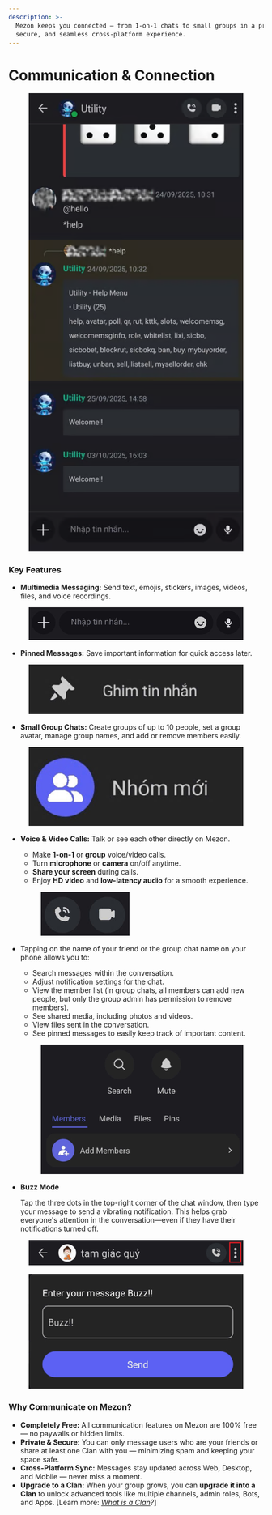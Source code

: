 ```yaml
---
description: >-
  Mezon keeps you connected — from 1-on-1 chats to small groups in a private,
  secure, and seamless cross-platform experience.
---
```


# Communication & Connection

<figure><img src="../.gitbook/assets/image (21).png" alt=""><figcaption></figcaption></figure>

### **Key Features**

* **Multimedia Messaging:** Send text, emojis, stickers, images, videos, files, and voice recordings.

<figure><img src="../.gitbook/assets/image (22).png" alt=""><figcaption></figcaption></figure>

* **Pinned Messages:** Save important information for quick access later.

<figure><img src="../.gitbook/assets/image (23).png" alt=""><figcaption></figcaption></figure>

* **Small Group Chats:** Create groups of up to 10 people, set a group avatar, manage group names, and add or remove members easily.

<figure><img src="../.gitbook/assets/image (24).png" alt=""><figcaption></figcaption></figure>

*   **Voice & Video Calls:** Talk or see each other directly on Mezon.

    * Make **1-on-1** or **group** voice/video calls.
    * Turn **microphone** or **camera** on/off anytime.
    * **Share your screen** during calls.
    * Enjoy **HD video** and **low-latency audio** for a smooth experience.

    <figure><img src="../.gitbook/assets/image (28).png" alt=""><figcaption></figcaption></figure>
*   Tapping on the name of your friend or the group chat name on your phone allows you to:

    * Search messages within the conversation.
    * Adjust notification settings for the chat.
    * View the member list (in group chats, all members can add new people, but only the group admin has permission to remove members).
    * See shared media, including photos and videos.
    * View files sent in the conversation.
    * See pinned messages to easily keep track of important content.

    <figure><img src="../.gitbook/assets/image (144).png" alt=""><figcaption></figcaption></figure>
*   **Buzz Mode**

    Tap the three dots in the top-right corner of the chat window, then type your message to send a vibrating notification. This helps grab everyone's attention in the conversation—even if they have their notifications turned off.

<div><figure><img src="../.gitbook/assets/Capture d’écran 2025-10-15 120015.png" alt=""><figcaption></figcaption></figure> <figure><img src="../.gitbook/assets/z7118500303659_b419207310c41268abca155082fe950b.jpg" alt=""><figcaption></figcaption></figure></div>

### **Why Communicate on Mezon?**

* **Completely Free:** All communication features on Mezon are 100% free — no paywalls or hidden limits.
* **Private & Secure:** You can only message users who are your friends or share at least one Clan with you — minimizing spam and keeping your space safe.
* **Cross-Platform Sync:** Messages stay updated across Web, Desktop, and Mobile — never miss a moment.
* **Upgrade to a Clan:** When your group grows, you can **upgrade it into a Clan** to unlock advanced tools like multiple channels, admin roles, Bots, and Apps. \[Learn more: [_What is a Clan_](../clan/what-is-a-clan.md)_?_]

